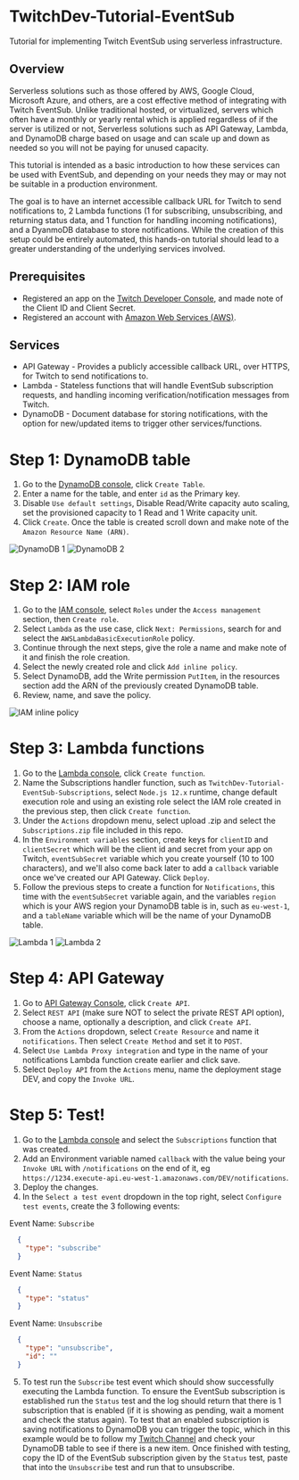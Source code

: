 # TwitchDev-Tutorial-EventSub
Tutorial for implementing Twitch EventSub using serverless infrastructure. 

## Overview
Serverless solutions such as those offered by AWS, Google Cloud, Microsoft Azure, and others, are a cost effective method of integrating with Twitch EventSub. Unlike traditional hosted, or virtualized, servers which often have a monthly or yearly rental which is applied regardless of if the server is utilized or not, Serverless solutions such as API Gateway, Lambda, and DynamoDB charge based on usage and can scale up and down as needed so you will not be paying for unused capacity.

This tutorial is intended as a basic introduction to how these services can be used with EventSub, and depending on your needs they may or may not be suitable in a production environment.

The goal is to have an internet accessible callback URL for Twitch to send notifications to, 2 Lambda functions (1 for subscribing, unsubscribing, and returning status data, and 1 function for handling incoming notifications), and a DyanmoDB database to store notifications. While the creation of this setup could be entirely automated, this hands-on tutorial should lead to a greater understanding of the underlying services involved.


## Prerequisites
* Registered an app on the [Twitch Developer Console](https://dev.twitch.tv/console), and made note of the Client ID and Client Secret.
* Registered an account with [Amazon Web Services (AWS)](https://aws.amazon.com/).


## Services
* API Gateway - Provides a publicly accessible callback URL, over HTTPS, for Twitch to send notifications to.
* Lambda - Stateless functions that will handle EventSub subscription requests, and handling incoming verification/notification messages from Twitch.
* DynamoDB - Document database for storing notifications, with the option for new/updated items to trigger other services/functions.


# Step 1: DynamoDB table
1. Go to the [DynamoDB console](https://console.aws.amazon.com/dynamodb), click `Create Table`.
2. Enter a name for the table, and enter `id` as the Primary key.
3. Disable `Use default settings`, Disable Read/Write capacity auto scaling, set the provisioned capacity to 1 Read and 1 Write capacity unit.
4. Click `Create`. Once the table is created scroll down and make note of the `Amazon Resource Name (ARN)`.

![DynamoDB 1](./images/DynamoDB-1.png)
![DynamoDB 2](./images/DynamoDB-2.png)


# Step 2: IAM role
1. Go to the [IAM console](https://console.aws.amazon.com/iam), select `Roles` under the `Access management` section, then `Create role`.
2. Select `Lambda` as the use case, click `Next: Permissions`, search for and select the `AWSLambdaBasicExecutionRole` policy.
3. Continue through the next steps, give the role a name and make note of it and finish the role creation.
4. Select the newly created role and click `Add inline policy`.
5. Select DynamoDB, add the Write permission `PutItem`, in the resources section add the ARN of the previously created DynamoDB table.
6. Review, name, and save the policy.

![IAM inline policy](./images/IAM.png)


# Step 3: Lambda functions
1. Go to the [Lambda console](https://console.aws.amazon.com/lambda), click `Create function`.
2. Name the Subscriptions handler function, such as `TwitchDev-Tutorial-EventSub-Subscriptions`, select `Node.js 12.x` runtime, change default execution role and using an existing role select the IAM role created in the previous step, then click `Create function`.
3. Under the `Actions` dropdown menu, select upload .zip and select the `Subscriptions.zip` file included in this repo.
4. In the `Environment variables` section, create keys for `clientID` and `clientSecret` which will be the client id and secret from your app on Twitch, `eventSubSecret` variable which you create yourself (10 to 100 characters), and we'll also come back later to add a `callback` variable once we've created our API Gateway. Click `Deploy`.
5. Follow the previous steps to create a function for `Notifications`, this time with the `eventSubSecret` variable again, and the variables `region` which is your AWS region your DynamoDB table is in, such as `eu-west-1`, and a `tableName` variable which will be the name of your DynamoDB table. 

![Lambda 1](./images/Lambda-1.png)
![Lambda 2](./images/Lambda-2.png)

# Step 4: API Gateway
1. Go to [API Gateway Console](https://console.aws.amazon.com/apigateway), click `Create API`.
2. Select `REST API` (make sure NOT to select the private REST API option), choose a name, optionally a description, and click `Create API`.
3. From the `Actions` dropdown, select `Create Resource` and name it `notifications`. Then select `Create Method` and set it to `POST`.
4. Select `Use Lambda Proxy integration` and type in the name of your notifications Lambda function create earlier and click save.
5. Select `Deploy API` from the `Actions` menu, name the deployment stage DEV, and copy the `Invoke URL`.

# Step 5: Test!
1. Go to the [Lambda console](https://console.aws.amazon.com/lambda) and select the `Subscriptions` function that was created.
2. Add an Environment variable named `callback` with the value being your `Invoke URL` with `/notifications` on the end of it, eg `https://1234.execute-api.eu-west-1.amazonaws.com/DEV/notifications`.
3. Deploy the changes.
4. In the `Select a test event` dropdown in the top right, select `Configure test events`, create the 3 following events:

Event Name: `Subscribe`
```JSON
  {
    "type": "subscribe"
  }
```

Event Name: `Status`
```JSON
  {
    "type": "status"
  }
```

Event Name: `Unsubscribe`
```JSON
  {
    "type": "unsubscribe",
    "id": ""
  }
```

5. To test run the `Subscribe` test event which should show successfully executing the Lambda function. To ensure the EventSub subscription is established run the `Status` test and the log should return that there is 1 subscription that is enabled (if it is showing as pending, wait a moment and check the status again). To test that an enabled subscription is saving notifications to DynamoDB you can trigger the topic, which in this example would be to follow my [Twitch Channel](https://twitch.tv/thedist) and check your DynamoDB table to see if there is a new item. Once finished with testing, copy the ID of the EventSub subscription given by the `Status` test, paste that into the `Unsubscribe` test and run that to unsubscribe.

